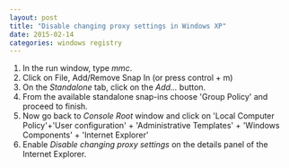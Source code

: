 ```yaml
---
layout: post
title: "Disable changing proxy settings in Windows XP"
date: 2015-02-14
categories: windows registry
---
```

1. In the run window, type *mmc*.
2. Click on File, Add/Remove Snap In (or press control + m)
3. On the *Standalone* tab, click on the *Add...* button. 
4. From the available standalone snap-ins choose 'Group Policy' and proceed to finish.
5. Now go back to *Console Root* window and click on 'Local Computer Policy'+'User configuration' + 'Administrative Templates' + 'Windows Components' + 'Internet Explorer'
6. Enable *Disable changing proxy settings* on the details panel of the Internet Explorer. 

